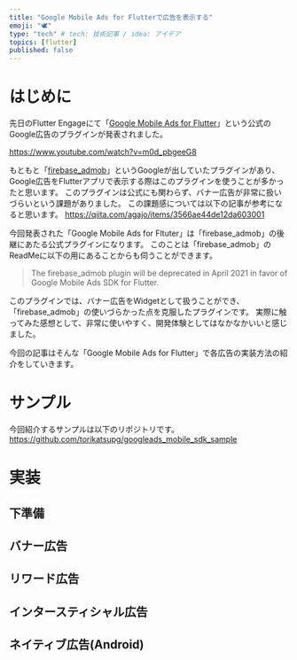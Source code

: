 ```yaml
---
title: "Google Mobile Ads for Flutterで広告を表示する"
emoji: "🕊"
type: "tech" # tech: 技術記事 / idea: アイデア
topics: [flutter]
published: false
---
```

# はじめに
先日のFlutter Engageにて「[Google Mobile Ads for Flutter](https://pub.dev/packages/google_mobile_ads)」という公式のGoogle広告のプラグインが発表されました。

https://www.youtube.com/watch?v=m0d_pbgeeG8

もともと「[firebase_admob](https://pub.dev/packages/firebase_admob)」というGoogleが出していたプラグインがあり、Google広告をFlutterアプリで表示する際はこのプラグインを使うことが多かったと思います。
このプラグインは公式にも関わらず、バナー広告が非常に扱いづらいという課題がありました。
この課題感については以下の記事が参考になると思います。
https://qiita.com/agajo/items/3566ae44de12da603001

今回発表された「Google Mobile Ads for Fltuter」は「firebase_admob」の後継にあたる公式プラグインになります。
このことは「firebase_admob」のReadMeに以下の用にあることからも伺うことができます。
> The firebase_admob plugin will be deprecated in April 2021 in favor of Google Mobile Ads SDK for Flutter.

このプラグインでは、バナー広告をWidgetとして扱うことができ、「firebase_admob」の使いづらかった点を克服したプラグインです。
実際に触ってみた感想として、非常に使いやすく、開発体験としてはなかなかいいと感じました。

今回の記事はそんな「Google Mobile Ads for Flutter」で各広告の実装方法の紹介をしていきます。

# サンプル
今回紹介するサンプルは以下のリポジトリです。
https://github.com/torikatsupg/googleads_mobile_sdk_sample

# 実装
## 下準備
## バナー広告
## リワード広告
## インタースティシャル広告
## ネイティブ広告(Android)

